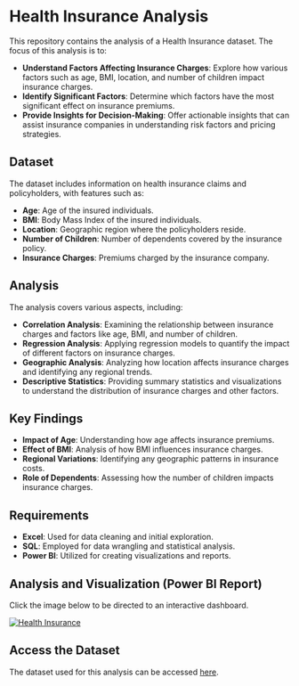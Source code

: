 # Health Insurance Analysis

This repository contains the analysis of a Health Insurance dataset. The focus of this analysis is to:

- **Understand Factors Affecting Insurance Charges**: Explore how various factors such as age, BMI, location, and number of children impact insurance charges.
- **Identify Significant Factors**: Determine which factors have the most significant effect on insurance premiums.
- **Provide Insights for Decision-Making**: Offer actionable insights that can assist insurance companies in understanding risk factors and pricing strategies.

## Dataset

The dataset includes information on health insurance claims and policyholders, with features such as:
- **Age**: Age of the insured individuals.
- **BMI**: Body Mass Index of the insured individuals.
- **Location**: Geographic region where the policyholders reside.
- **Number of Children**: Number of dependents covered by the insurance policy.
- **Insurance Charges**: Premiums charged by the insurance company.

## Analysis

The analysis covers various aspects, including:

- **Correlation Analysis**: Examining the relationship between insurance charges and factors like age, BMI, and number of children.
- **Regression Analysis**: Applying regression models to quantify the impact of different factors on insurance charges.
- **Geographic Analysis**: Analyzing how location affects insurance charges and identifying any regional trends.
- **Descriptive Statistics**: Providing summary statistics and visualizations to understand the distribution of insurance charges and other factors.

## Key Findings

- **Impact of Age**: Understanding how age affects insurance premiums.
- **Effect of BMI**: Analysis of how BMI influences insurance charges.
- **Regional Variations**: Identifying any geographic patterns in insurance costs.
- **Role of Dependents**: Assessing how the number of children impacts insurance charges.

## Requirements

- **Excel**: Used for data cleaning and initial exploration.
- **SQL**: Employed for data wrangling and statistical analysis.
- **Power BI**: Utilized for creating visualizations and reports.

## Analysis and Visualization (Power BI Report)
Click the image below to be directed to an interactive dashboard.

[![Health Insurance ](https://github.com/user-attachments/assets/0f8da259-cb54-4b41-9501-caa5cf40ed3a)](https://www.novypro.com/profile_projects/winnie-cirino?Popup=memberProject&Data=1704800685773x815278645480627100)

## Access the Dataset

The dataset used for this analysis can be accessed [here](https://example.com/your-dataset-link).

